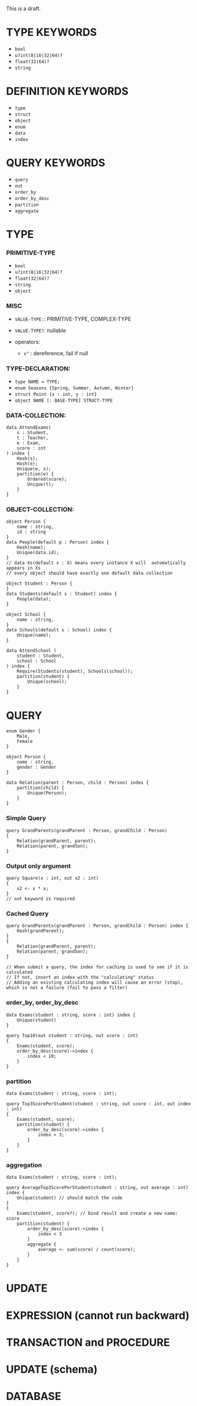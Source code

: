This is a draft.

# TYPE KEYWORDS
- `bool`
- `u?int(8|16|32|64)?`
- `float(32|64)?`
- `string`

# DEFINITION KEYWORDS
- `type`
- `struct`
- `object`
- `enum`
- `data`
- `index`

# QUERY KEYWORDS
- `query`
- `out`
- `order_by`
- `order_by_desc`
- `partition`
- `aggregate`

# TYPE

### PRIMITIVE-TYPE
- `bool`
- `u?int(8|16|32|64)?`
- `float(32|64)?`
- `string`
- `object`

### MISC
- `VALUE-TYPE:`: PRIMITIVE-TYPE, COMPLEX-TYPE
- `VALUE-TYPE?`: nullable

- operators:
	- `x^` : dereference, fail if null

### TYPE-DECLARATION:
- `type NAME = TYPE;`
- `enum Seasons {Spring, Summer, Autumn, Winter}`
- `struct Point {x : int, y : int}`
- `object NAME [: BASE-TYPE] STRUCT-TYPE`

### DATA-COLLECTION:
```
data AttendExams(
	s : Student,
	t : Teacher,
	e : Exam,
	score : int
) index {
	Hash(s);
	Hash(e);
	Unique(e, s);
	partition(e) {
		Ordered(score);
		Unique(t);
	}
}
```

### OBJECT-COLLECTION:
```
object Person {
	name : string,
	id : string
}
data People(default p : Person) index {
	Hash(name);
	Unique(data.id);
}
// data Xs(default x : X) means every instance X will  automatically appears in Xs
// every object should have exactly one default data collection

object Student : Person {
}
data Students(default s : Student) index {
	People(data);
}

object School {
	name : string,
}
data Schools(default s : School) index {
	Unique(name);
}

data AttendSchool (
	student : Student,
	school : School
) index {
	Require(Students(student), Schools(school));
	partition(student) {
		Unique(school);
	}
}
```

# QUERY

```
enum Gender {
	Male,
	Female
}

object Person {
	name : string,
	gender : Gender
}

data Relation(parent : Person, child : Person) index {
	partition(child) {
		Unique(Person);
	}
}
```

### Simple Query
```
query GrandParents(grandParent : Person, grandChild : Person)
{
	Relation(grandParent, parent);
	Relation(parent, grandSon);
}
```

### Output only argument
```
query Square(x : int, out x2 : int)
{
	x2 <- x * x;
}
// out keyword is required
```

### Cached Query
```
query GrandParents(grandParent : Person, grandChild : Person) index {
	Hash(grandParent);
}
{
	Relation(grandParent, parent);
	Relation(parent, grandSon);
}

// When submit a query, the index for caching is used to see if it is calculated
// If not, insert an index with the "calculating" status
// Adding an existing calculating index will cause an error (stop), which is not a failure (fail to pass a filter)
```

### order_by, order_by_desc
```
data Exams(student : string, score : int) index {
	Unique(student)
}

query Top10(out student : string, out score : int)
{
	Exams(student, score);
	order_by_desc(score)->index {
		index < 10;
	}
}
```

### partition
```
data Exams(student : string, score : int);

query Top3ScorePerStudent(student : string, out score : int, out index : int)
{
	Exams(student, score);
	partition(student) {
		order_by_desc(score)->index {
			index < 3;
		}
	}
}
```

### aggregation
```
data Exams(student : string, score : int);

query AverageTop3ScorePerStudent(student : string, out average : int) index {
	Unique(student) // should match the code
}
{
	Exams(student, score?); // bind result and create a new name: score
	partition(student) {
		order_by_desc(score)->index {
			index < 3
		}
		aggregate {
			average <- sum(score) / count(score);
		}
	}
}
```

# UPDATE

# EXPRESSION (cannot run backward)

# TRANSACTION and PROCEDURE

# UPDATE (schema)

# DATABASE
